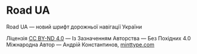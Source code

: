 # Road UA
Road UA — новий шрифт дорожньої навігації України

Ліцензія [CC BY-ND 4.0](https://creativecommons.org/licenses/by-nd/4.0/deed.uk) — Із Зазначенням Авторства — Без Похідних 4.0 Міжнародна 
Автор — Андрій Константинов, [minttype.com](http://minttype.com)

